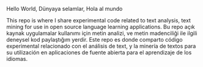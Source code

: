 Hello World,
Dünyaya selamlar,
Hola al mundo

This repo is where I share experimental code related to text analysis, text mining for use in open source language learning applications.
Bu repo açık kaynak uygulamalar kullanımı için metin analizi, ve metin madenciliği ile ilgili deneysel kod paylaştığım yerdir.
Este repo es donde comparto código experimental relacionado con el análisis de text, y la minería de textos para su utilización en aplicaciones de fuente abierta para el aprendizaje de los idiomas.


